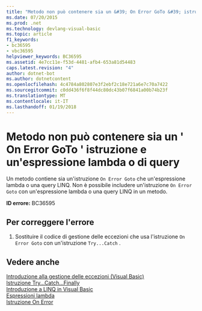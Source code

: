```yaml
---
title: "Metodo non può contenere sia un &#39; On Error GoTo &#39; istruzione e un'espressione lambda o di query"
ms.date: 07/20/2015
ms.prod: .net
ms.technology: devlang-visual-basic
ms.topic: article
f1_keywords:
- bc36595
- vbc36595
helpviewer_keywords: BC36595
ms.assetid: 4e7cc11e-f53d-4481-afb4-653a81d54483
caps.latest.revision: "4"
author: dotnet-bot
ms.author: dotnetcontent
ms.openlocfilehash: 4c4784a802807e3f2ebf2c18e721a6e7c70a7422
ms.sourcegitcommit: c0dd436f6f8f44dc80dc43b07f6841a00b74b23f
ms.translationtype: MT
ms.contentlocale: it-IT
ms.lasthandoff: 01/19/2018
---
```

# <a name="method-cannot-contain-both-an-39on-error-goto39-statement-and-a-lambda-or-query-expression"></a>Metodo non può contenere sia un &#39; On Error GoTo &#39; istruzione e un'espressione lambda o di query
Un metodo contiene sia un'istruzione `On Error Goto` che un'espressione lambda o una query LINQ. Non è possibile includere un'istruzione `On Error Goto` con un'espressione lambda o una query LINQ in un metodo.  
  
 **ID errore:** BC36595  
  
## <a name="to-correct-this-error"></a>Per correggere l'errore  
  
1.  Sostituire il codice di gestione delle eccezioni che usa l'istruzione `On Error Goto` con un'istruzione `Try...Catch` .  
  
## <a name="see-also"></a>Vedere anche  
 [Introduzione alla gestione delle eccezioni (Visual Basic)](http://msdn.microsoft.com/library/9792f16a-0cd2-40bd-ace2-f7a4344c0e52)  
 [Istruzione Try...Catch...Finally](../../visual-basic/language-reference/statements/try-catch-finally-statement.md)  
 [Introduzione a LINQ in Visual Basic](../../visual-basic/programming-guide/language-features/linq/introduction-to-linq.md)  
 [Espressioni lambda](../../visual-basic/programming-guide/language-features/procedures/lambda-expressions.md)  
 [Istruzione On Error](../../visual-basic/language-reference/statements/on-error-statement.md)
